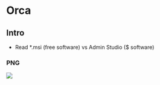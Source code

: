 # Orca

## Intro
* Read *.msi (free software) vs Admin Studio ($ software)

### PNG
[<img src="https://i.imgur.com/n2brbcN.png">](https://i.imgur.com/n2brbcN.png)
